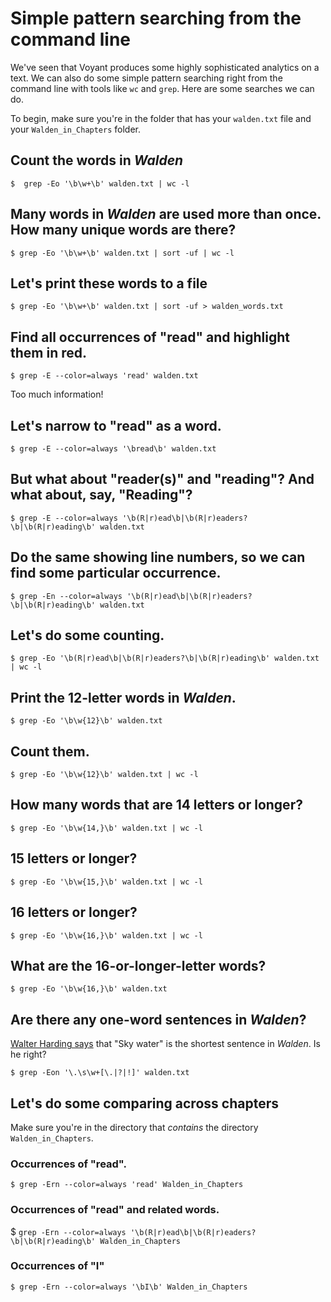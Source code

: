 # Simple pattern searching from the command line

We've seen that Voyant produces some highly sophisticated analytics on a text. We can also do some simple pattern searching right from the command line with tools like `wc` and `grep`. Here are some searches we can do.

To begin, make sure you're in the folder that has your `walden.txt` file and your `Walden_in_Chapters` folder.

## Count the words in *Walden*

`$  grep -Eo '\b\w+\b' walden.txt | wc -l`

## Many words in *Walden* are used more than once. How many unique words are there?

`$ grep -Eo '\b\w+\b' walden.txt | sort -uf | wc -l`

## Let's print these words to a file

`$ grep -Eo '\b\w+\b' walden.txt | sort -uf > walden_words.txt`

## Find all occurrences of "read" and highlight them in red.

`$ grep -E --color=always 'read' walden.txt`

Too much information!

## Let's narrow to "read" as a word.

`$ grep -E --color=always '\bread\b' walden.txt`

## But what about "reader(s)" and "reading"? And what about, say, "Reading"?

`$ grep -E --color=always '\b(R|r)ead\b|\b(R|r)eaders?\b|\b(R|r)eading\b' walden.txt`

## Do the same showing line numbers, so we can find some particular occurrence.

`$ grep -En --color=always '\b(R|r)ead\b|\b(R|r)eaders?\b|\b(R|r)eading\b' walden.txt`

## Let's do some counting.

`$ grep -Eo '\b(R|r)ead\b|\b(R|r)eaders?\b|\b(R|r)eading\b' walden.txt | wc -l`

## Print the 12-letter words in *Walden*.

`$ grep -Eo '\b\w{12}\b' walden.txt`

## Count them.

`$ grep -Eo '\b\w{12}\b' walden.txt | wc -l`

## How many words that are 14 letters or longer?

`$ grep -Eo '\b\w{14,}\b' walden.txt | wc -l`

## 15 letters or longer?

`$ grep -Eo '\b\w{15,}\b' walden.txt | wc -l`

## 16 letters or longer?

`$ grep -Eo '\b\w{16,}\b' walden.txt | wc -l`

## What are the 16-or-longer-letter words?

`$ grep -Eo '\b\w{16,}\b' walden.txt`

## Are there any one-word sentences in *Walden*?

[Walter Harding says](https://commons.digitalthoreau.org/walden/the-ponds/the-ponds-18-34/#comment-27) that "Sky water" is the shortest sentence in *Walden*. Is he right?

`$ grep -Eon '\.\s\w+[\.|?|!]' walden.txt`

## Let's do some comparing across chapters

Make sure you're in the directory that *contains* the directory `Walden_in_Chapters`.

### Occurrences of "read".

`$ grep -Ern --color=always 'read' Walden_in_Chapters`

### Occurrences of "read" and related words.

$ `grep -Ern --color=always '\b(R|r)ead\b|\b(R|r)eaders?\b|\b(R|r)eading\b' Walden_in_Chapters`

### Occurrences of "I"

`$ grep -Ern --color=always '\bI\b' Walden_in_Chapters`